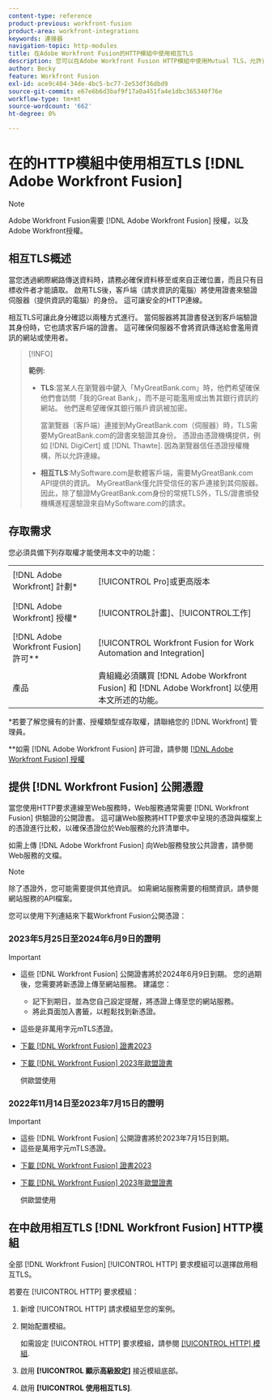 ```yaml
---
content-type: reference
product-previous: workfront-fusion
product-area: workfront-integrations
keywords: 連接器
navigation-topic: http-modules
title: 在Adobe Workfront Fusion的HTTP模組中使用相互TLS
description: 您可以在Adobe Workfront Fusion HTTP模組中使用Mutual TLS，允許資訊交易的兩側驗證對方的身份。
author: Becky
feature: Workfront Fusion
exl-id: ace9c404-34de-4bc5-bc77-2e53df36dbd9
source-git-commit: e67e6b6d3baf9f17a0a451fa4e1dbc365340f76e
workflow-type: tm+mt
source-wordcount: '662'
ht-degree: 0%

---
```


# 在的HTTP模組中使用相互TLS [!DNL Adobe Workfront Fusion]

>[!NOTE]
>
>Adobe Workfront Fusion需要 [!DNL Adobe Workfront Fusion] 授權，以及Adobe Workfront授權。

## 相互TLS概述

當您透過網際網路傳送資料時，請務必確保資料移至或來自正確位置，而且只有目標收件者才能讀取。 啟用TLS後，客戶端（請求資訊的電腦）將使用證書來驗證伺服器（提供資訊的電腦）的身份。 這可讓安全的HTTP連線。

相互TLS可讓此身分確認以兩種方式進行。 當伺服器將其證書發送到客戶端驗證其身份時，它也請求客戶端的證書。 這可確保伺服器不會將資訊傳送給會濫用資訊的網站或使用者。

>[!INFO]
>
>**範例:**
>
>* **TLS**:當某人在瀏覽器中鍵入「MyGreatBank.com」時，他們希望確保他們會訪問「我的Great Bank」，而不是可能濫用或出售其銀行資訊的網站。 他們還希望確保其銀行賬戶資訊被加密。
   >
   >   當瀏覽器（客戶端）連接到MyGreatBank.com（伺服器）時，TLS需要MyGreatBank.com的證書來驗證其身份。 憑證由憑證機構提供，例如 [!DNL DigiCert] 或 [!DNL Thawte]. 因為瀏覽器信任憑證授權機構，所以允許連線。
>
>* **相互TLS**:MySoftware.com是軟體客戶端，需要MyGreatBank.com API提供的資訊。 MyGreatBank僅允許受信任的客戶連接到其伺服器。 因此，除了驗證MyGreatBank.com身份的常規TLS外，TLS/證書頒發機構進程還驗證來自MySoftware.com的請求。


## 存取需求

您必須具備下列存取權才能使用本文中的功能：

<table style="table-layout:auto"> 
 <col> 
 <col> 
 <tbody> 
  <tr> 
   <td role="rowheader">[!DNL Adobe Workfront] 計劃*</td> 
   <td> <p>[!UICONTROL Pro]或更高版本</p> </td> 
  </tr> 
  <tr data-mc-conditions=""> 
   <td role="rowheader">[!DNL Adobe Workfront] 授權*</td> 
   <td> <p>[!UICONTROL計畫]、[!UICONTROL工作]</p> </td> 
  </tr> 
  <tr> 
   <td role="rowheader">[!DNL Adobe Workfront Fusion] 許可**</td> 
   <td> <p>[!UICONTROL Workfront Fusion for Work Automation and Integration] </p> </td> 
  </tr> 
  <tr> 
   <td role="rowheader">產品</td> 
   <td>貴組織必須購買 [!DNL Adobe Workfront Fusion] 和 [!DNL Adobe Workfront] 以使用本文所述的功能。</td> 
  </tr> 
 </tbody> 
</table>

&#42;若要了解您擁有的計畫、授權類型或存取權，請聯絡您的 [!DNL Workfront] 管理員。

&#42;&#42;如需 [!DNL Adobe Workfront Fusion] 許可證，請參閱 [[!DNL Adobe Workfront Fusion] 授權](../../../workfront-fusion/get-started/license-automation-vs-integration.md)

## 提供 [!DNL Workfront Fusion] 公開憑證


當您使用HTTP要求連線至Web服務時，Web服務通常需要 [!DNL Workfront Fusion] 供驗證的公開證書。 這可讓Web服務將HTTP要求中呈現的憑證與檔案上的憑證進行比較，以確保憑證位於Web服務的允許清單中。

如需上傳 [!DNL Adobe Workfront Fusion] 向Web服務發放公共證書，請參閱Web服務的文檔。

>[!NOTE]
>
>除了憑證外，您可能需要提供其他資訊。 如需網站服務需要的相關資訊，請參閱網站服務的API檔案。

您可以使用下列連結來下載Workfront Fusion公開憑證：

### 2023年5月25日至2024年6月9日的證明

>[!IMPORTANT]
>
>* 這些 [!DNL Workfront Fusion] 公開證書將於2024年6月9日到期。 您的過期後，您需要將新憑證上傳至網站服務。 建議您：
   >
   >   * 記下到期日，並為您自己設定提醒，將憑證上傳至您的網站服務。
   >   * 將此頁面加入書籤，以輕鬆找到新憑證。
>
* 這些是非萬用字元mTLS憑證。
>

* [下載 [!DNL Workfront Fusion] 證書2023](assets/fusion-prod-us-mtls-certificate.pem)
* [下載 [!DNL Workfront Fusion] 2023年歐盟證書](assets/fusion-prod-eu-mtls-certificate.pem)

   供歐盟使用

### 2022年11月14日至2023年7月15日的證明

>[!IMPORTANT]
>
>* 這些 [!DNL Workfront Fusion] 公開證書將於2023年7月15日到期。
>* 這些是萬用字元mTLS憑證。


* [下載 [!DNL Workfront Fusion] 證書2023](https://cdn.experience.workfront.com/Documentation/Workfront+Fusion+2.0+public+certificates/app_workfrontfusion_com-jul-15-2023+updated.cer)
* [下載 [!DNL Workfront Fusion] 2023年歐盟證書](https://cdn.experience.workfront.com/Documentation/Workfront+Fusion/app-eu_workfrontfusion_com-jul-15-2023.cer)

   供歐盟使用

## 在中啟用相互TLS [!DNL Workfront Fusion] HTTP模組

全部 [!DNL Workfront Fusion] [!UICONTROL HTTP] 要求模組可以選擇啟用相互TLS。

若要在 [!UICONTROL HTTP] 要求模組：

1. 新增 [!UICONTROL HTTP] 請求模組至您的案例。
1. 開始配置模組。

   如需設定 [!UICONTROL HTTP] 要求模組，請參閱 [[!UICONTROL HTTP] 模組](../../../workfront-fusion/apps-and-their-modules/http-modules/http-modules-1.md).

1. 啟用 **[!UICONTROL 顯示高級設定]** 接近模組底部。
1. 啟用 **[!UICONTROL 使用相互TLS]**.
